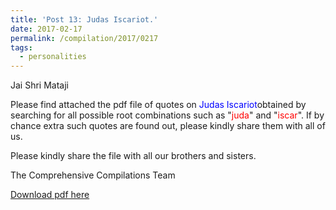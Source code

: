 ```yaml
---
title: 'Post 13: Judas Iscariot.'
date: 2017-02-17
permalink: /compilation/2017/0217
tags:
  - personalities
---
```

Jai Shri Mataji

Please find attached the pdf file of quotes on <font color="blue">Judas Iscariot</font>obtained by searching for all possible root combinations such as "<font color="red">juda</font>" and "<font color="red">iscar</font>". If by chance extra such quotes are found out, please kindly share them with all of us.<br>

Please kindly share the file with all our brothers and sisters.  

The Comprehensive Compilations Team

[Download pdf here](http://seven-teams.github.io/files/Judas_Iscariot.pdf)